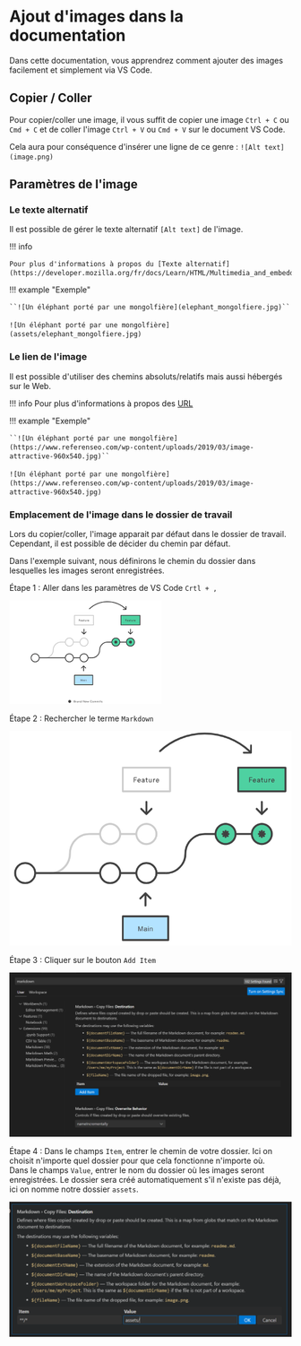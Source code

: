 # Ajout d'images dans la documentation

Dans cette documentation, vous apprendrez comment ajouter des images facilement et simplement via VS Code.

## Copier / Coller

Pour copier/coller une image, il vous suffit de copier une image ``Ctrl + C`` ou ``Cmd + C`` et de coller l'image ``Ctrl + V`` ou ``Cmd + V`` sur le document VS Code.

Cela aura pour conséquence d'insérer une ligne de ce genre : ``![Alt text](image.png)``

## Paramètres de l'image

### Le texte alternatif

Il est possible de gérer le texte alternatif ``[Alt text]`` de l'image.

!!! info  
  
    Pour plus d'informations à propos du [Texte alternatif](https://developer.mozilla.org/fr/docs/Learn/HTML/Multimedia_and_embedding/Images_in_HTML#texte_alternatif).

!!! example "Exemple"

    ``![Un éléphant porté par une mongolfière](elephant_mongolfiere.jpg)``

    ![Un éléphant porté par une mongolfière](assets/elephant_mongolfiere.jpg)

### Le lien de l'image

Il est possible d'utiliser des chemins absoluts/relatifs mais aussi hébergés sur le Web.  

!!! info
    Pour plus d'informations à propos des [URL](https://developer.mozilla.org/fr/docs/Learn/Common_questions/Web_mechanics/What_is_a_URL)

!!! example "Exemple"

    ``![Un éléphant porté par une mongolfière](https://www.referenseo.com/wp-content/uploads/2019/03/image-attractive-960x540.jpg)``

    ![Un éléphant porté par une mongolfière](https://www.referenseo.com/wp-content/uploads/2019/03/image-attractive-960x540.jpg)

### Emplacement de l'image dans le dossier de travail

Lors du copier/coller, l'image apparait par défaut dans le dossier de travail. Cependant, il est possible de décider du chemin par défaut.

Dans l'exemple suivant, nous définirons le chemin du dossier dans lesquelles les images seront enregistrées.

Étape 1 : Aller dans les paramètres de VS Code ``Crtl + ,``

![Alt text](assets/image.png)

Étape 2 : Rechercher le terme ``Markdown``

![Alt text](assets/image-1.png)

Étape 3 : Cliquer sur le bouton ``Add Item``

![Alt text](assets/image-2.png)

Étape 4 : Dans le champs ``Item``, entrer le chemin de votre dossier. Ici on choisit n'importe quel dossier pour que cela fonctionne n'importe où.  
Dans le champs ``Value``, entrer le nom du dossier où les images seront enregistrées. Le dossier sera créé automatiquement s'il n'existe pas déjà, ici on nomme notre dossier ``assets``.

![Alt text](assets/image-3.png)